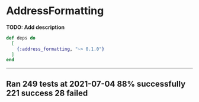 # AddressFormatting

**TODO: Add description**

```elixir
def deps do
  [
    {:address_formatting, "~> 0.1.0"}
  ]
end
```
-------------------------------------
Ran 249 tests at 2021-07-04
88% successfully
221 success
28 failed
-------------------------------------

